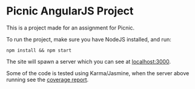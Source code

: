 # Picnic AngularJS Project

This is a project made for an assignment for Picnic.

To run the project, make sure you have NodeJS installed, and run:

```npm install && npm start```

The site will spawn a server which you can see at [localhost:3000](http://localhost:3000).

Some of the code is tested using Karma/Jasmine, when the server above running see the [coverage report](http://localhost:3000/coverage/html/src).
